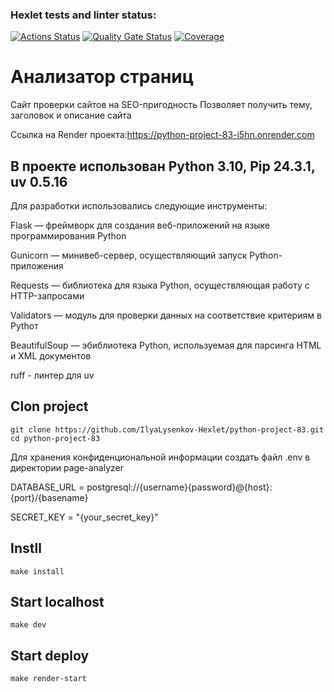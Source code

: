 ### Hexlet tests and linter status:
[![Actions Status](https://github.com/IlyaLysenkov-Hexlet/python-project-83/actions/workflows/hexlet-check.yml/badge.svg)](https://github.com/IlyaLysenkov-Hexlet/python-project-83/actions)
[![Quality Gate Status](https://sonarcloud.io/api/project_badges/measure?project=IlyaLysenkov-Hexlet_python-project-83&metric=alert_status)](https://sonarcloud.io/summary/new_code?id=IlyaLysenkov-Hexlet_python-project-83)
[![Coverage](https://sonarcloud.io/api/project_badges/measure?project=IlyaLysenkov-Hexlet_python-project-83&metric=coverage)](https://sonarcloud.io/summary/new_code?id=IlyaLysenkov-Hexlet_python-project-83)

# Анализатор страниц

Сайт проверки сайтов на SEO-пригодность
Позволяет получить тему, заголовок и описание сайта

Ссылка на Render проекта:https://python-project-83-i5hn.onrender.com

## В проекте использован Python 3.10, Pip 24.3.1, uv 0.5.16

Для разработки использовались следующие инструменты:

Flask — фреймворк для создания веб-приложений на языке программирования Python

Gunicorn — минивеб-сервер, осуществляющий запуск Python-приложения

Requests — библиотека для языка Python, осуществляющая работу с HTTP-запросами

Validators — модуль для проверки данных на соответствие критериям в Pythoт

BeautifulSoup — эбиблиотека Python, используемая для парсинга HTML и XML документов

ruff - линтер для uv

## Clon project
```python3
git clone https://github.com/IlyaLysenkov-Hexlet/python-project-83.git
cd python-project-83
```
Для хранения конфиденциональной информации создать файл .env в директории 
page-analyzer 

DATABASE_URL = postgresql://{username}{password}@{host}:{port}/{basename}

SECRET_KEY = "{your_secret_key}"

## Instll
```python3
make install
```
## Start localhost
```python3
make dev
```

## Start deploy
```python3
make render-start
```